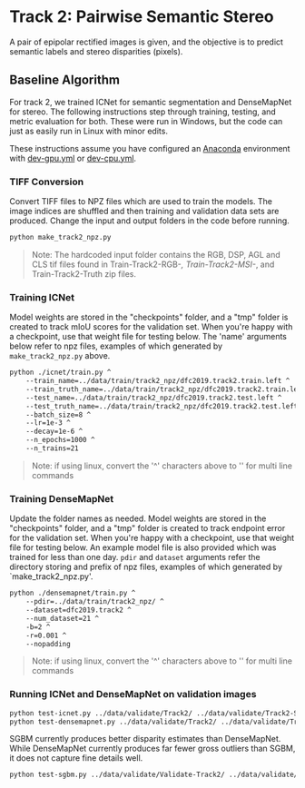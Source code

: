# Track 2: Pairwise Semantic Stereo
A pair of epipolar rectified images is given, and the objective is to predict semantic labels and stereo disparities (pixels).

## Baseline Algorithm
For track 2, we trained ICNet for semantic segmentation and DenseMapNet for stereo. The following instructions step through training, testing, and metric evaluation for both. These were run in Windows, but the code can just as easily run in Linux with minor edits.

These instructions assume you have configured an [Anaconda](https://www.anaconda.com/download/) environment with [dev-gpu.yml](../dev-gpu.yml) or [dev-cpu.yml](../dev-cpu.yml).

### TIFF Conversion
Convert TIFF files to NPZ files which are used to train the models. The image indices are shuffled and then training and validation data sets are produced. Change the input and output folders in the code before running. 

```bash
python make_track2_npz.py
```
> Note: The hardcoded input folder contains the RGB, DSP, AGL and CLS tif files found in Train-Track2-RGB-*, Train-Track2-MSI-*, and Train-Track2-Truth zip files.

### Training ICNet
Model weights are stored in the "checkpoints" folder, and a "tmp" folder is created to track mIoU scores for the validation set. When you're happy with a checkpoint, use that weight file for testing below. The 'name' arguments below refer to npz files, examples of which generated by `make_track2_npz.py` above.

```bash
python ./icnet/train.py ^
    --train_name=../data/train/track2_npz/dfc2019.track2.train.left ^
    --train_truth_name=../data/train/track2_npz/dfc2019.track2.train.left_label ^
    --test_name=../data/train/track2_npz/dfc2019.track2.test.left ^
    --test_truth_name=../data/train/track2_npz/dfc2019.track2.test.left_label ^
    --batch_size=8 ^
    --lr=1e-3 ^
    --decay=1e-6 ^
    --n_epochs=1000 ^
    --n_trains=21
```
> Note: if using linux, convert the '^' characters above to '\' for multi line commands

### Training DenseMapNet
Update the folder names as needed. Model weights are stored in the "checkpoints" folder, and a "tmp" folder is created to track endpoint error for the validation set. When you're happy with a checkpoint, use that weight file for testing below. An example model file is also provided which was trained for less than one day. `pdir` and `dataset` arguments refer the directory storing and prefix of npz files, examples of which generated by `make_track2_npz.py'.

```bash
python ./densemapnet/train.py ^
    --pdir=../data/train/track2_npz/ ^
    --dataset=dfc2019.track2 ^
    --num_dataset=21 ^
    -b=2 ^
    -r=0.001 ^
    --nopadding
```
> Note: if using linux, convert the '^' characters above to '\' for multi line commands

### Running ICNet and DenseMapNet on validation images
```bash
python test-icnet.py ../data/validate/Track2/ ../data/validate/Track2-Submission/ ./weights/190101-us3d.icnet.weights.18-3.h5
python test-densemapnet.py ../data/validate/Track2/ ../data/validate/Track2-Submission/ ./weights/181230-dfc2019.track2.densemapnet.weights.20-20.h5
```
SGBM currently produces better disparity estimates than DenseMapNet. While DenseMapNet currently produces far fewer gross outliers than SGBM, it does not capture fine details well.  

```bash
python test-sgbm.py ../data/validate/Validate-Track2/ ../data/validate/Track2-sgbm-out/
```
